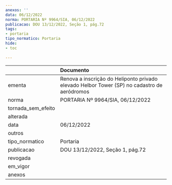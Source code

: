 ```yaml
---
anexos: ''
data: 06/12/2022
norma: PORTARIA Nº 9964/SIA, 06/12/2022
publicacao: DOU 13/12/2022, Seção 1, pág.72
tags:
- portaria
tipo_normatico: Portaria
hide: 
- toc 
 
---
```


|                    | Documento                                                                                   |
|:-------------------|:--------------------------------------------------------------------------------------------|
| ementa             | Renova a inscrição do Heliponto privado elevado Helbor Tower (SP) no cadastro de aeródromos |
| norma              | PORTARIA Nº 9964/SIA, 06/12/2022                                                            |
| tornada_sem_efeito |                                                                                             |
| alterada           |                                                                                             |
| data               | 06/12/2022                                                                                  |
| outros             |                                                                                             |
| tipo_normatico     | Portaria                                                                                    |
| publicacao         | DOU 13/12/2022, Seção 1, pág.72                                                             |
| revogada           |                                                                                             |
| em_vigor           |                                                                                             |
| anexos             |                                                                                             |